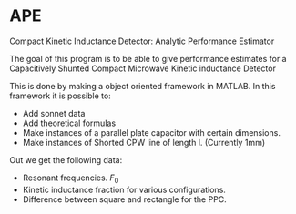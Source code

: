 # APE
Compact Kinetic Inductance Detector: Analytic Performance Estimator

The goal of this program is to be able to give performance estimates for
a Capacitively Shunted Compact Microwave Kinetic inductance Detector

This is done by making a object oriented framework in MATLAB.
In this framework it is possible to:
- Add sonnet data
- Add theoretical formulas
- Make instances of a parallel plate capacitor with certain dimensions.
- Make instances of Shorted CPW line of length l. (Currently 1mm)

Out we get the following data:
- Resonant frequencies. $F_0$
- Kinetic inductance fraction for various configurations.
- Difference between square and rectangle for the PPC.
